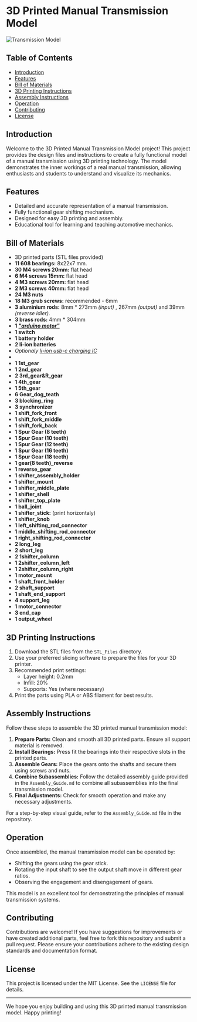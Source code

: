 # 3D Printed Manual Transmission Model

![Transmission Model](images/transmission_model_banner.jpg)

## Table of Contents

- [Introduction](#introduction)
- [Features](#features)
- [Bill of Materials](#bill-of-materials)
- [3D Printing Instructions](#3d-printing-instructions)
- [Assembly Instructions](#assembly-instructions)
- [Operation](#operation)
- [Contributing](#contributing)
- [License](#license)

## Introduction

Welcome to the 3D Printed Manual Transmission Model project! This project provides the design files and instructions to create a fully functional model of a manual transmission using 3D printing technology. The model demonstrates the inner workings of a real manual transmission, allowing enthusiasts and students to understand and visualize its mechanics.

## Features

- Detailed and accurate representation of a manual transmission.
- Fully functional gear shifting mechanism.
- Designed for easy 3D printing and assembly.
- Educational tool for learning and teaching automotive mechanics.

## Bill of Materials

- 3D printed parts (STL files provided)
- **11 608 bearings:** 8x22x7 mm.
- **30 M4 screws 20mm:** flat head
- **6 M4 screws 15mm:** flat head
- **4 M3 screws 20mm:** flat head
- **2 M3 screws 40mm:** flat head
- **24 M3 nuts**
- **18 M3 grub screws:** recommended - 6mm
- **3 aluminium rods:** 8mm * 273mm _(input)_ , 267mm _(output)_ and 39mm _(reverse idler)_.
- **3 brass rods:** 4mm * 304mm
- **1** [_**"arduino motor"**_](https://www.amazon.com/dp/B08M45JWMD/ref=twister_B0BC2ZJNBC?_encoding=UTF8&th=1)
- **1 switch**
- **1 battery holder**
- **2 li-ion batteries**
- _Optionaly_ [_li-ion usb-c charging IC_](https://www.amazon.com/dp/B0BRSDS6CS/ref=twister_B0C3KW4TLT?_encoding=UTF8&th=1)
-
- **1 1st_gear**
- **1 2nd_gear**
- **2 3rd_gear&R_gear**
- **1 4th_gear**
- **1 5th_gear**
- **6 Gear_dog_teath**
- **3 blocking_ring**
- **3 synchronizer**
- **1 shift_fork_front**
- **1 shift_fork_middle**
- **1 shift_fork_back**
- **1 Spur Gear (8 teeth)**
- **1 Spur Gear (10 teeth)**
- **1 Spur Gear (12 teeth)**
- **1 Spur Gear (16 teeth)**
- **1 Spur Gear (18 teeth)**
- **1 gear(8 teeth)_reverse**
- **1 reverse_gear**
- **1 shifter_assembly_holder**
- **1 shifter_mount**
- **1 shifter_middle_plate**
- **1 shifter_shell**
- **1 shifter_top_plate**
- **1 ball_joint**
- **1 shifter_stick:** (print horizontaly)
- **1 shifter_knob**
- **1 left_shifting_rod_connector**
- **1 middle_shifting_rod_connector**
- **1 right_shifting_rod_connector**
- **2 long_leg**
- **2 short_leg**
- **2 1shifter_column**
- **1 2shifter_column_left**
- **1 2shifter_column_right**
- **1 motor_mount**
- **1 shaft_front_holder**
- **2 shaft_support**
- **1 shaft_end_support**
- **4 support_leg**
- **1 motor_connector**
- **3 end_cap**
- **1 output_wheel**

## 3D Printing Instructions

1. Download the STL files from the `STL_Files` directory.
2. Use your preferred slicing software to prepare the files for your 3D printer.
3. Recommended print settings:
   - Layer height: 0.2mm
   - Infill: 20%
   - Supports: Yes (where necessary)
4. Print the parts using PLA or ABS filament for best results.

## Assembly Instructions

Follow these steps to assemble the 3D printed manual transmission model:

1. **Prepare Parts:** Clean and smooth all 3D printed parts. Ensure all support material is removed.
2. **Install Bearings:** Press fit the bearings into their respective slots in the printed parts.
3. **Assemble Gears:** Place the gears onto the shafts and secure them using screws and nuts.
4. **Combine Subassemblies:** Follow the detailed assembly guide provided in the `Assembly_Guide.md` to combine all subassemblies into the final transmission model.
5. **Final Adjustments:** Check for smooth operation and make any necessary adjustments.

For a step-by-step visual guide, refer to the `Assembly_Guide.md` file in the repository.

## Operation

Once assembled, the manual transmission model can be operated by:

- Shifting the gears using the gear stick.
- Rotating the input shaft to see the output shaft move in different gear ratios.
- Observing the engagement and disengagement of gears.

This model is an excellent tool for demonstrating the principles of manual transmission systems.

## Contributing

Contributions are welcome! If you have suggestions for improvements or have created additional parts, feel free to fork this repository and submit a pull request. Please ensure your contributions adhere to the existing design standards and documentation format.

## License

This project is licensed under the MIT License. See the `LICENSE` file for details.

---

We hope you enjoy building and using this 3D printed manual transmission model. Happy printing!

